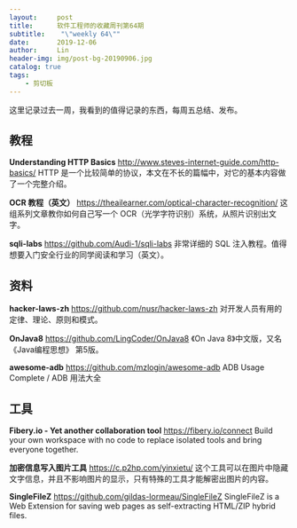 ```yaml
---
layout:     post
title:      软件工程师的收藏周刊第64期
subtitle:    "\"weekly 64\""
date:       2019-12-06
author:     Lin
header-img: img/post-bg-20190906.jpg
catalog: true
tags:
    - 剪切板
---
```


这里记录过去一周，我看到的值得记录的东西，每周五总结、发布。

## 教程

**Understanding HTTP Basics**
<http://www.steves-internet-guide.com/http-basics/>
HTTP 是一个比较简单的协议，本文在不长的篇幅中，对它的基本内容做了一个完整介绍。

**OCR 教程（英文）**
<https://theailearner.com/optical-character-recognition/>
这组系列文章教你如何自己写一个 OCR（光学字符识别）系统，从照片识别出文字。

**sqli-labs**
<https://github.com/Audi-1/sqli-labs>
非常详细的 SQL 注入教程。值得想要入门安全行业的同学阅读和学习（英文）。

## 资料

**hacker-laws-zh**
<https://github.com/nusr/hacker-laws-zh>
对开发人员有用的定律、理论、原则和模式。

**OnJava8**
<https://github.com/LingCoder/OnJava8>
《On Java 8》中文版，又名《Java编程思想》 第5版。

**awesome-adb**
<https://github.com/mzlogin/awesome-adb>
ADB Usage Complete / ADB 用法大全

## 工具

**Fibery.io - Yet another collaboration tool**
<https://fibery.io/connect>
Build your own workspace with no code to replace isolated tools and bring everyone together.

**加密信息写入图片工具**
<https://c.p2hp.com/yinxietu/>
这个工具可以在图片中隐藏文字信息，并且不影响图片的显示，只有特殊的工具才能解密出图片的内容。

**SingleFileZ**
<https://github.com/gildas-lormeau/SingleFileZ>
SingleFileZ is a Web Extension for saving web pages as self-extracting HTML/ZIP hybrid files.
